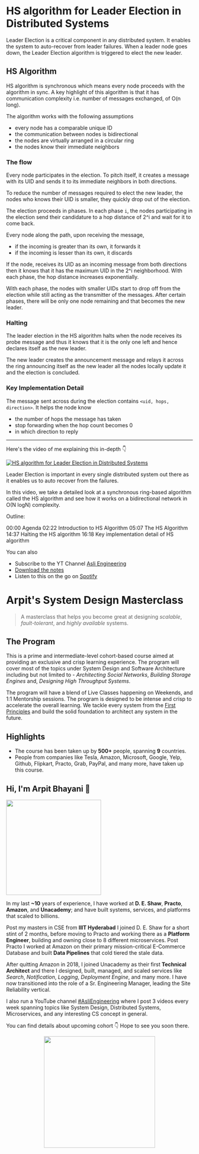 HS algorithm for Leader Election in Distributed Systems
===


Leader Election is a critical component in any distributed system. It enables the system to auto-recover from leader failures. When a leader node goes down, the Leader Election algorithm is triggered to elect the new leader.

## HS Algorithm

HS algorithm is synchronous which means every node proceeds with the algorithm in sync. A key highlight of this algorithm is that it has communication complexity i.e. number of messages exchanged, of O(n long).

The algorithm works with the following assumptions

- every node has a comparable unique ID
- the communication between nodes is bidirectional
- the nodes are virtually arranged in a circular ring
- the nodes know their immediate neighbors

### The flow

Every node participates in the election. To pitch itself, it creates a message with its UID and sends it to its immediate neighbors in both directions.

To reduce the number of messages required to elect the new leader, the nodes who knows their UID is smaller, they quickly drop out of the election.

The election proceeds in phases. In each phase `i`, the nodes participating in the election send their candidature to a hop distance of 2^i and wait for it to come back.

Every node along the path, upon receiving the message,

- if the incoming is greater than its own, it forwards it
- if the incoming is lesser than its own, it discards

If the node, receives its UID as an incoming message from both directions then it knows that it has the maximum UID in the 2^i neighborhood. With each phase, the hop distance increases exponentially.

With each phase, the nodes with smaller UIDs start to drop off from the election while still acting as the transmitter of the messages. After certain phases, there will be only one node remaining and that becomes the new leader.

### Halting

The leader election in the HS algorithm halts when the node receives its probe message and thus it knows that it is the only one left and hence declares itself as the new leader.

The new leader creates the announcement message and relays it across the ring announcing itself as the new leader all the nodes locally update it and the election is concluded.

### Key Implementation Detail

The message sent across during the election contains `<uid, hops, direction>`. It helps the node know

- the number of hops the message has taken
- stop forwarding when the hop count becomes 0
- in which direction to reply
<hr />


<p>Here's the video of me explaining this in-depth 👇‍</p>

[![HS algorithm for Leader Election in Distributed Systems](https://i.ytimg.com/vi/inzQQm-kXCo/mqdefault.jpg)](https://www.youtube.com/watch?v=inzQQm-kXCo)

Leader Election is important in every single distributed system out there as it enables us to auto recover from the failures.

In this video, we take a detailed look at a synchronous ring-based algorithm called the HS algorithm and see how it works on a bidirectional network in O(N logN) complexity.

Outline:

00:00 Agenda
02:22 Introduction to HS Algorithm
05:07 The HS Algorithm
14:37 Halting the HS algorithm
16:18 Key implementation detail of HS algorithm

You can also
 - Subscribe to the YT Channel [Asli Engineering](https://youtube.com/c/ArpitBhayani)
 - [Download the notes](https://drive.google.com/file/d/1CHtYoRO_-LFEkX_R0xtTLPVsWfCO9jQd/view?usp=sharing)
 - Listen to this on the go on [Spotify](https://open.spotify.com/show/7qMoamm2iZQrsPVm6IQLoD)

# Arpit's System Design Masterclass

> A masterclass that helps you become great at designing _scalable_, _fault-tolerant_, and _highly available_ systems.

## The Program

This is a prime and intermediate-level cohort-based course aimed at providing an exclusive and crisp learning experience. The program will cover most of the topics under System Design and Software Architecture including but not limited to - _Architecting Social Networks_, _Building Storage Engines_ and, _Designing High Throughput Systems_.

The program will have a blend of Live Classes happening on Weekends, and 1:1 Mentorship sessions. The program is designed to be intense and crisp to accelerate the overall learning. We tackle every system from the [First Principles](https://en.wikipedia.org/wiki/First_principle) and build the solid foundation to architect any system in the future.


## Highlights

 - The course has been taken up by __500+__ people, spanning __9__ countries.
 - People from companies like Tesla, Amazon, Microsoft, Google, Yelp, Github, Flipkart, Practo, Grab, PayPal, and many more, have taken up this course.


## Hi, I'm Arpit Bhayani 👋

<img width="256px" src="https://arpitbhayani.me/static/img/arpit.jpg" />

In my last **~10** years of experience, I have worked at **D. E. Shaw**, **Practo**, **Amazon**, and **Unacademy**; and have built systems, services, and platforms that scaled to billions.

Post my masters in CSE from **IIIT Hyderabad** I joined D. E. Shaw for a short stint of 2 months, before moving to Practo and working there as a **Platform Engineer**, building and owning close to 8 different microservices. Post Practo I worked at Amazon on their primary mission-critical E-Commerce Database and built **Data Pipelines** that cold tiered the stale data.

After quitting Amazon in 2018, I joined Unacademy as their first **Technical Architect** and there I designed, built, managed, and scaled services like _Search_, _Notification_, _Logging_, _Deployment Engine_, and many more. I have now transitioned into the role of a Sr. Engineering Manager, leading the Site Reliability vertical.

I also run a YouTube channel [#AsliEngineering](https://www.youtube.com/c/ArpitBhayani) where I post 3 videos every week spanning topics like System Design, Distributed Systems, Microservices, and any interesting CS concept in general.

You can find details about upcoming cohort 👇‍ Hope to see you soon there.

<center>
<a target="_blank" href="https://arpitbhayani.me/masterclass">
<img src="https://user-images.githubusercontent.com/4745789/137859181-d4499cf4-ce65-4466-8b88-a078ece0f081.PNG" width="300px" />
</a>
</center>